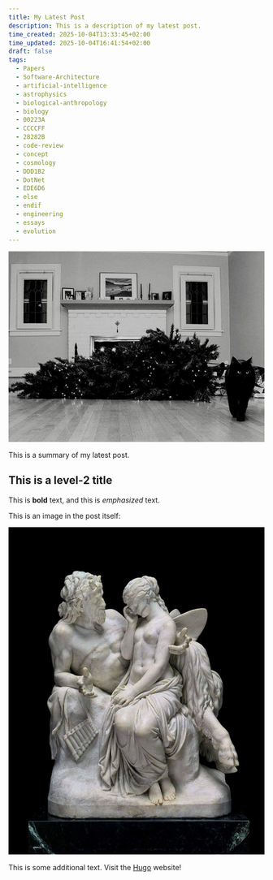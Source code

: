 ```yaml
---
title: My Latest Post
description: This is a description of my latest post.
time_created: 2025-10-04T13:33:45+02:00
time_updated: 2025-10-04T16:41:54+02:00
draft: false
tags:
  - Papers
  - Software-Architecture
  - artificial-intelligence
  - astrophysics
  - biological-anthropology
  - biology
  - 00223A
  - CCCCFF
  - 28282B
  - code-review
  - concept
  - cosmology
  - DDD1B2
  - DotNet
  - EDE6D6
  - else
  - endif
  - engineering
  - essays
  - evolution
---
```

![](cover.jpg)

This is a summary of my latest post.
<!--more-->
## This is a level-2 title

This is **bold** text, and this is *emphasized* text.

This is an image in the post itself: 

![Pan and Psyche](pan-and-psyche.jpg)

This is some additional text.  Visit the [Hugo](https://gohugo.io) website!
